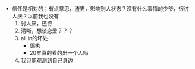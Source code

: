 - 信任是相对的；有点意思，渣男，影响别人状态？没有什么事情的少爷，很讨人厌？以前我也没有
  1. 讨人厌，还行
  2. 清晰，想谈恋爱？？？
  3. all in的坏处
     - 偏执
     - 20岁真的看的出一个人吗
  4. 我只能观测到自己身边